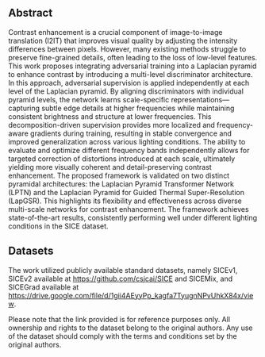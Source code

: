 ## Abstract

Contrast enhancement is a crucial component of image-to-image translation (I2IT) that improves visual quality by adjusting the intensity differences between pixels. However, many existing methods struggle to preserve fine-grained details, often leading to the loss of low-level features. This work proposes integrating adversarial training into a Laplacian pyramid to enhance contrast by introducing a multi-level discriminator architecture. In this approach, adversarial supervision is applied independently at each level of the Laplacian pyramid. By aligning discriminators with individual pyramid levels, the network learns scale-specific representations—capturing subtle edge details at higher frequencies while maintaining consistent brightness and structure at lower frequencies. This decomposition-driven supervision provides more localized and frequency-aware gradients during training, resulting in stable convergence and improved generalization across various lighting conditions. The ability to evaluate and optimize different frequency bands independently allows for targeted correction of distortions introduced at each scale, ultimately yielding more visually coherent and detail-preserving contrast enhancement. The proposed framework is validated on two distinct pyramidal architectures: the Laplacian Pyramid Transformer Network (LPTN) and the Laplacian Pyramid for Guided Thermal Super-Resolution (LapGSR). This highlights its flexibility and effectiveness across diverse multi-scale networks for contrast enhancement. The framework achieves state-of-the-art results, consistently performing well under different lighting conditions in the SICE dataset.

## Datasets

The work utilized publicly available standard datasets, namely SICEv1, SICEv2 available at https://github.com/csjcai/SICE and SICEMix, and SICEGrad available at https://drive.google.com/file/d/1gii4AEyyPp_kagfa7TyugnNPvUhkX84x/view.

Please note that the link provided is for reference purposes only. All ownership and rights to the dataset belong to the original authors. Any use of the dataset should comply with the terms and conditions set by the original authors.
